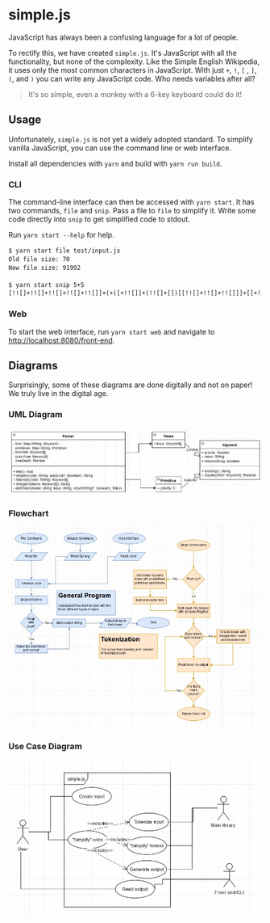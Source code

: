 # simple.js

JavaScript has always been a confusing language for a lot of people.

To rectify this, we have created `simple.js`.
It's JavaScript with all the functionality, but none of the complexity.
Like the Simple English Wikipedia, it uses only the most common characters in JavaScript.
With just `+`, `!`, `[` , `]`, `(`, and `)` you can write any JavaScript code.
Who needs variables after all?

> It's so simple, even a monkey with a 6-key keyboard could do it!

## Usage

Unfortunately, `simple.js` is not yet a widely adopted standard.
To simplify vanilla JavaScript, you can use the command line or web interface.

Install all dependencies with `yarn` and build with `yarn run build`.

### CLI

The command-line interface can then be accessed with `yarn start`.
It has two commands, `file` and `snip`.
Pass a file to `file` to simplify it.
Write some code directly into `snip` to get simplified code to stdout.

Run `yarn start --help` for help.

```txt
$ yarn start file test/input.js
Old file size: 70
New file size: 91992

$ yarn start snip 5+5
[!![]+!![]+!![]+!![]+!![]]+(+([+!![]]+(!![]+[])[[!![]+!![]+!![]]]+[[+!![]]]+[[+[]]]+[[+[]]])+[])[[!![]+!![]]]+[!![]+!![]+!![]+!![]+!![]]
```

### Web

To start the web interface, run `yarn start web` and navigate to <http://localhost:8080/front-end>.

## Diagrams

Surprisingly, some of these diagrams are done digitally and not on paper!
We truly live in the digital age.

### UML Diagram

![UML Diagram](./img/UML.jpg)

### Flowchart

![Flowchart](./img/flowchart.jpg)

### Use Case Diagram

![UML Use Case Diagram](./img/use%20case.jpg)
